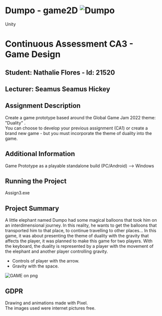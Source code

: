 # Dumpo - game2D ![Dumpo](https://user-images.githubusercontent.com/65398774/165162841-87d6719a-4d8d-4dbc-9bba-f812fb97944a.png)
Unity
# Continuous Assessment CA3 - Game Design
## Student: Nathalie Flores - Id: 21520
## Lecturer: Seamus Seamus Hickey

## Assignment Description  
Create a game prototype based around the Global Game Jam 2022 theme: "Duality" . <br>
You can choose to develop your previous assignment (CA1) or create a brand new game - but you must incorporate the theme of duality into the game.<br>

## Additional Information   
Game Prototype as a playable standalone build (PC/Android) --> Windows

## Running the Project
Assign3.exe

## Project Summary
A little elephant named Dumpo had some magical balloons that took him on an interdimensional journey. In this reality, he wants to get the balloons that transported him to that place, to continue travelling to other places... In this game, it was about presenting the theme of duality with the gravity that affects the player, it was planned to make this game for two players. With the keyboard, the duality is represented by a player with the movement of the elephant and another player controlling gravity.

* Controls of player with the arrow.
* Gravity with the space.

![GAME on  png](https://user-images.githubusercontent.com/65398774/165504746-d77c0d25-71e3-4344-9230-07a6e10f0b84.png)

## GDPR
Drawing and animations made with Pixel.<br>
The images used were internet pictures free.<br>
